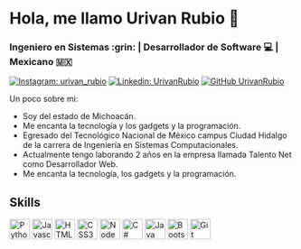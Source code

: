 <h1> Hola, me llamo Urivan Rubio 👋 </h1>

<h3> Ingeniero en Sistemas :grin: | Desarrollador de Software 💻 | Mexicano 🇲🇽 </h3>

[![Instagram: urivan_rubio](https://img.shields.io/badge/Instagram-E4405F?style=flat-square&logo=instagram&logoColor=white)](https://www.instagram.com/urivan_rubio)
[![Linkedin: UrivanRubio](https://img.shields.io/badge/-UrivanRubio-blue?style=flat-square&logo=Linkedin&logoColor=white&link=https://www.linkedin.com/in/urivan-rubio/)](https://www.linkedin.com/in/urivan-rubio/)
[![GitHub UrivanRubio](https://img.shields.io/github/followers/Urivan07?label=follow&style=social)](https://github.com/Urivan07)

Un poco sobre mi:
* Soy del estado de Michoacán.
* Me encanta la tecnología y los gadgets y la programación.
* Egresado del Tecnológico Nacional de México campus Ciudad Hidalgo de la carrera de Ingeniería en Sistemas Computacionales.
* Actualmente tengo laborando 2 años en la empresa llamada Talento Net como Desarrollador Web.
* Me encanta la tecnología, los gadgets y la programación.

## Skills

<p align="left">
<a href="https://www.python.org/" target="_blank" rel="noreferrer"><img src="https://raw.githubusercontent.com/jmnote/z-icons/master/svg/python.svg" width="36" height="36" alt="Python" /></a>
<a href="https://developer.mozilla.org/en-US/docs/Web/JavaScript" target="_blank" rel="noreferrer"><img src="https://raw.githubusercontent.com/danielcranney/readme-generator/main/public/icons/skills/javascript-colored.svg" width="36" height="36" alt="Javascript" /></a>
<a href="https://developer.mozilla.org/en-US/docs/Glossary/HTML5" target="_blank" rel="noreferrer"><img src="https://raw.githubusercontent.com/danielcranney/readme-generator/main/public/icons/skills/html5-colored.svg" width="36" height="36" alt="HTML5" /></a>
<a href="https://www.w3.org/TR/CSS/#css" target="_blank" rel="noreferrer"><img src="https://raw.githubusercontent.com/danielcranney/readme-generator/main/public/icons/skills/css3-colored.svg" width="36" height="36" alt="CSS3" /></a>
<a href="https://nodejs.org/en/" target="_blank" rel="noreferrer"><img src="https://raw.githubusercontent.com/danielcranney/readme-generator/main/public/icons/skills/nodejs-colored.svg" width="36" height="36" alt="NodeJS" /></a>
<a href="#" target="_blank" rel="noreferrer"><img src="https://raw.githubusercontent.com/jmnote/z-icons/master/svg/csharp.svg" width="36" height="36" alt="C#" /></a>
<a href="https://www.java.com/es/" target="_blank" rel="noreferrer"><img src="https://raw.githubusercontent.com/jmnote/z-icons/master/svg/java.svg" width="36" height="36" alt="Java" /></a>
<a href="https://getbootstrap.com/" target="_blank" rel="noreferrer"><img src="https://raw.githubusercontent.com/jmnote/z-icons/master/svg/bootstrap.svg" width="36" height="36" alt="Bootstrap" /></a>
<a href="https://git-scm.com/" target="_blank" rel="noreferrer"><img src="https://raw.githubusercontent.com/jmnote/z-icons/master/svg/git.svg" width="36" height="36" alt="Git" /></a>

<!--
**Urivan07/Urivan07** is a ✨ _special_ ✨ repository because its `README.md` (this file) appears on your GitHub profile.

Here are some ideas to get you started:

- 🔭 I’m currently working on ...
- 🌱 I’m currently learning ...
- 👯 I’m looking to collaborate on ...
- 🤔 I’m looking for help with ...
- 💬 Ask me about ...
- 📫 How to reach me: ...
- 😄 Pronouns: ...
- ⚡ Fun fact: ...
-->
